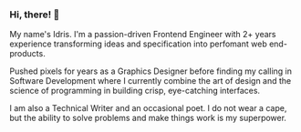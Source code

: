 ### Hi, there! 👋

My name's Idris. I'm a passion-driven Frontend Engineer with 2+ years experience transforming ideas and specification into perfomant web end-products.

Pushed pixels for years as a Graphics Designer before finding my calling in Software Development where I currently combine the art of design and the science of programming in building crisp, eye-catching interfaces.

I am also a Technical Writer and an occasional poet. I do not wear a cape, but the ability to solve problems and make things work is my superpower.
